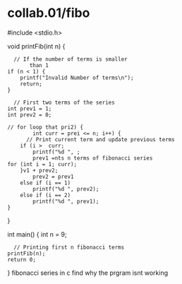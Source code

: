 # collab.01/fibo

#include <stdio.h>

void printFib(int n) {
  
      // If the number of terms is smaller
           than 1
    if (n < 1) {
        printf("Invalid Number of terms\n");
        return;
    }
  
      // First two terms of the series
    int prev1 = 1;
    int prev2 = 0;

    // for loop that pri2) {
            int curr = prei <= n; i++) {
          // Print current term and update previous terms
        if (i >  curr;
            printf("%d ", ;
            prev1 =nts n terms of fibonacci series
    for (int i = 1; curr);
        }v1 + prev2;
            prev2 = prev1
        else if (i == 1)
            printf("%d ", prev2);
        else if (i == 2)
            printf("%d ", prev1);
    }
}

int main() {
    int n = 9;
  
      // Printing first n fibonacci terms
    printFib(n);
    return 0;
}
fibonacci series in c 
find why the prgram isnt working
